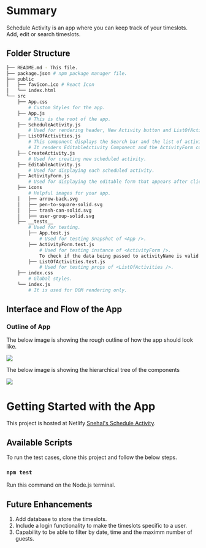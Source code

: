 # Summary

Schedule Activity is an app where you can keep track of your timeslots. Add, edit or search timeslots.

## Folder Structure
```bash
├── README.md - This file.
├── package.json # npm package manager file.
├── public
│   ├── favicon.ico # React Icon
│   └── index.html
└── src
    ├── App.css 
        # Custom Styles for the app.
    ├── App.js 
        # This is the root of the app.
    ├── ScheduleActivity.js 
        # Used for rendering header, New Activity button and ListOfActivities Component.
    ├── ListOfActivities.js 
        # This component displays the Search bar and the list of activities in sorted order.
        # It renders EditableActivity Component and the ActivityForm component when an activity is edited.
    ├── CreateActivity.js 
        # Used for creating new scheduled activity.
    ├── EditableActivity.js 
        # Used for displaying each scheduled activity.
    ├── ActivityForm.js 
        # Used for displaying the editable form that appears after clicking the New Activity button or the pen icon on the already scheduled activity in the ListOfActivities.
    ├── icons 
        # Helpful images for your app.
    │   ├── arrow-back.svg
    │   ├── pen-to-square-solid.svg
    │   ├── trash-can-solid.svg
    │   ├── user-group-solid.svg
    ├── __tests__ 
        # Used for testing.
        ├── App.test.js 
            # Used for testing Snapshot of <App />.
        ├── ActivityForm.test.js 
            # Used for testing instance of <ActivityForm />.
            To check if the data being passed to activityName is valid.
        ├── ListOfActivities.test.js 
            # Used for testing props of <ListOfActivities />.
    ├── index.css 
        # Global styles.
    └── index.js 
        # It is used for DOM rendering only.
```

## Interface and Flow of the App

### Outline of App

The below image is showing the rough outline of how the app should look like.

![](images/outlineOfApp.jpg)

The below image is showing the hierarchical tree of the components

![](images/componentHierarchicalTree.jpg)

# Getting Started with the App

This project is hosted at Netlify [Snehal's Schedule Activity](https://snehal-schedule-activity.netlify.app/).

## Available Scripts

To run the test cases, clone this project and follow the below steps.

### `npm test`

Run this command on the Node.js terminal.

## Future Enhancements

1. Add database to store the timeslots.
2. Include a login functionality to make the timeslots specific to a user.
3. Capability to be able to filter by date, time and the maximm number of guests.


